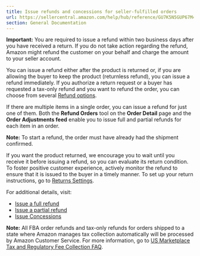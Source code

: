 ```yaml
---
title: Issue refunds and concessions for seller-fulfilled orders
url: https://sellercentral.amazon.com/help/hub/reference/GU7K5N5GUP67M4X9
section: General Documentation
---
```


**Important:** You are required to issue a refund within two business days
after you have received a return. If you do not take action regarding the
refund, Amazon might refund the customer on your behalf and charge the amount
to your seller account.

You can issue a refund either after the product is returned or, if you are
allowing the buyer to keep the product (returnless refund), you can issue a
refund immediately. If you authorize a return request or a buyer has requested
a tax-only refund and you want to refund the order, you can choose from
several [Refund options](/help/hub/reference/G201725630).

If there are multiple items in a single order, you can issue a refund for just
one of them. Both the **Refund Orders** tool on the **Order Detail** page and
the **Order Adjustments feed** enable you to issue full and partial refunds
for each item in an order.

**Note:** To start a refund, the order must have already had the shipment
confirmed.

If you want the product returned, we encourage you to wait until you receive
it before issuing a refund, so you can evaluate its return condition. To
foster positive customer experience, actively monitor the refund to ensure
that it is issued to the buyer in a timely manner. To set up your return
instructions, go to [Returns
Settings](https://sellercentral.amazon.com/gp/returns/settings/ref=xx_myr_dnav_help).

For additional details, visit:

  * [Issue a full refund](/help/hub/reference/G201650090)
  * [Issue a partial refund](/help/hub/reference/G201650140)
  * [Issue Concessions](/help/hub/reference/G200359070)

**Note:** All FBA order refunds and tax-only refunds for orders shipped to a
state where Amazon manages tax collection automatically will be processed by
Amazon Customer Service. For more information, go to [US Marketplace Tax and
Regulatory Fee Collection FAQ](/help/hub/reference/G7VYHGJ8ZT2M58CP).

